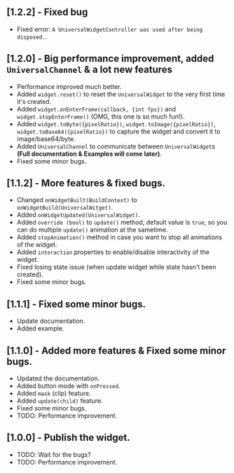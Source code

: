 ## [1.2.2] - Fixed bug

* Fixed error: `A UniversalWidgetController was used after being disposed.`.
 
## [1.2.0] - Big performance improvement, added `UniversalChannel` & a lot new features

* Performance improved much better.
* Added `widget.reset()` to reset the `UniversalWidget` to the very first time it's created.
* Added `widget.onEnterFrame(callback, {int fps})` and `widget.stopEnterFrame()` (OMG, this one is so much fun!).
* Added `widget.toByte({pixelRatio})`, `widget.toImage({pixelRatio})`, `widget.toBase64({pixelRatio})` to capture the widget and convert it to image/base64/byte.
* Added `UniversalChannel` to communicate between `UniversalWidget`s **(Full documentation & Examples will come later)**.
* Fixed some minor bugs.

## [1.1.2] - More features & fixed bugs.

* Changed `onWidgetBuilt(BuildContext)` to `onWidgetBuild(UniversalWitget)`.
* Added `onWidgetUpdated(UniversalWidget)`.
* Added `override (bool)` to `update()` method, default value is `true`, so you can do multiple `update()` animation at the sametime. 
* Added `stopAnimation()` method in case you want to stop all animations of the widget.
* Added `interaction` properties to enable/disable interactivity of the widget.
* Fixed losing state issue (when update widget while state hasn't been created).
* Fixed some minor bugs.

## [1.1.1] - Fixed some minor bugs.

* Update documentation.
* Added example.

## [1.1.0] - Added more features & Fixed some minor bugs.

* Updated the documentation.
* Added button mode with `onPressed`.
* Added `mask` (clip) feature.
* Added `update(child)` feature.
* Fixed some minor bugs.
* TODO: Performance improvement.

## [1.0.0] - Publish the widget.

* TODO: Wait for the bugs?
* TODO: Performance improvement.
